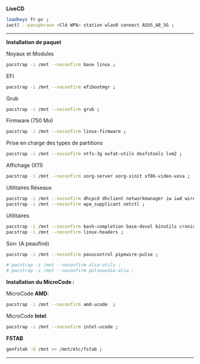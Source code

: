 **LiveCD**
```bash
loadkeys fr-pc ;
iwctl --passphrase <Clé WPA> station wlan0 connect ASUS_A8_5G ;
```

--------------------------------------------------------------------------------
**Installation de paquet**

Noyaux et Modules
```bash
pacstrap -i /mnt --noconfirm base linux ;
```

EFI 
```bash
pacstrap -i /mnt --noconfirm efibootmgr ;
```

Grub
```bash
pacstrap -i /mnt --noconfirm grub ;
```

Firmware (750 Mo)
```bash
pacstrap -i /mnt --noconfirm linux-firmware ;
```

Prise en charge des types de partitions
```bash
pacstrap -i /mnt --noconfirm ntfs-3g exfat-utils dosfstools lvm2 ;
```

Affichage (X11)
```bash
pacstrap -i /mnt --noconfirm xorg-server xorg-xinit xf86-video-vesa ;
```

Utilitaires Réseaux
```bash
pacstrap -i /mnt --noconfirm dhcpcd dhclient networkmanager iw iwd wireless_tools ;
pacstrap -i /mnt --noconfirm wpa_supplicant netctl ;
```

Utilitaires
```bash
pacstrap -i /mnt --noconfirm bash-completion base-devel binutils cronie curl dialog fakeroot git gnome-keyring lha lsb-release mtools nano openssh os-prober p7zip pacman-contrib neofetch ntp reflector samba smbclient sudo unzip zip wget ;
pacstrap -i /mnt --noconfirm linux-headers ;
```

Son: (A peaufiné)
```bash
pacstrap -i /mnt --noconfirm pavucontrol pipewire-pulse ;

# pacstrap -i /mnt --noconfirm alsa-utils ;
# pacstrap -i /mnt --noconfirm pulseaudio-alsa ;
```

**Installation du MicroCode :**

MicroCode **AMD**: 
``` bash
pacstrap -i /mnt --noconfirm amd-ucode  ;
```

MicroCode **Intel**:
```bash
pacstrap -i /mnt --noconfirm intel-ucode ;
``` 

**FSTAB**
```bash
genfstab -U /mnt >> /mnt/etc/fstab ;
```
--------------------------------------------------------------------------------
